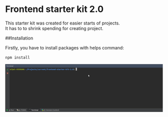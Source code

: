 # Frontend starter kit 2.0

This starter kit was created for easier starts of projects. <br>
It has to to shrink spending for creating project.

##Installation

Firstly, you have to install packages with helps command:
```
npm install
```
![](npm.gif)